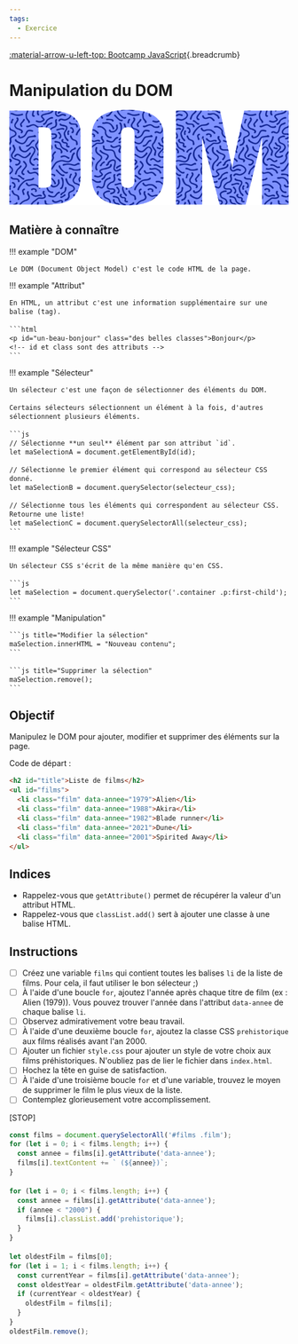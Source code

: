 ```yaml
---
tags:
  - Exercice
---
```


[:material-arrow-u-left-top: Bootcamp JavaScript](./js-bootcamp.md){.breadcrumb}

# Manipulation du DOM

![](../assets/images/dom_banner.png)

## Matière à connaître

!!! example "DOM"

    Le DOM (Document Object Model) c'est le code HTML de la page.

!!! example "Attribut"

    En HTML, un attribut c'est une information supplémentaire sur une balise (tag).

    ```html
    <p id="un-beau-bonjour" class="des belles classes">Bonjour</p>
    <!-- id et class sont des attributs -->
    ```

!!! example "Sélecteur"

    Un sélecteur c'est une façon de sélectionner des éléments du DOM.

    Certains sélecteurs sélectionnent un élément à la fois, d'autres sélectionnent plusieurs éléments.

    ```js
    // Sélectionne **un seul** élément par son attribut `id`.
    let maSelectionA = document.getElementById(id);

    // Sélectionne le premier élément qui correspond au sélecteur CSS donné.
    let maSelectionB = document.querySelector(selecteur_css);

    // Sélectionne tous les éléments qui correspondent au sélecteur CSS. Retourne une liste!
    let maSelectionC = document.querySelectorAll(selecteur_css);
    ```

!!! example "Sélecteur CSS"

    Un sélecteur CSS s'écrit de la même manière qu'en CSS.

    ```js
    let maSelection = document.querySelector('.container .p:first-child');
    ```

!!! example "Manipulation"

    ```js title="Modifier la sélection"
    maSelection.innerHTML = "Nouveau contenu";
    ```

    ```js title="Supprimer la sélection"
    maSelection.remove();
    ```

## Objectif

Manipulez le DOM pour ajouter, modifier et supprimer des éléments sur la page.

Code de départ :

```html
<h2 id="title">Liste de films</h2>
<ul id="films">
  <li class="film" data-annee="1979">Alien</li>
  <li class="film" data-annee="1988">Akira</li>
  <li class="film" data-annee="1982">Blade runner</li>
  <li class="film" data-annee="2021">Dune</li>
  <li class="film" data-annee="2001">Spirited Away</li>
</ul>
```

## Indices

* Rappelez-vous que `getAttribute()` permet de récupérer la valeur d'un attribut HTML.
* Rappelez-vous que `classList.add()` sert à ajouter une classe à une balise HTML.

## Instructions

- [ ] Créez une variable `films` qui contient toutes les balises `li` de la liste de films. Pour cela, il faut utiliser le bon sélecteur ;)
- [ ] À l'aide d'une boucle `for`, ajoutez l'année après chaque titre de film (ex : Alien (1979)). Vous pouvez trouver l'année dans l'attribut `data-annee` de chaque balise `li`.
- [ ] Observez admirativement votre beau travail.
- [ ] À l'aide d'une deuxième boucle `for`, ajoutez la classe CSS `prehistorique` aux films réalisés avant l'an 2000.
- [ ] Ajouter un fichier `style.css` pour ajouter un style de votre choix aux films préhistoriques. N'oubliez pas de lier le fichier dans `index.html`.
- [ ] Hochez la tête en guise de satisfaction.
- [ ] À l'aide d'une troisième boucle `for` et d'une variable, trouvez le moyen de supprimer le film le plus vieux de la liste.
- [ ] Contemplez glorieusement votre accomplissement.

[STOP]

```js
const films = document.querySelectorAll('#films .film');
for (let i = 0; i < films.length; i++) {
  const annee = films[i].getAttribute('data-annee');
  films[i].textContent += ` (${annee})`;
}

for (let i = 0; i < films.length; i++) {
  const annee = films[i].getAttribute('data-annee');
  if (annee < "2000") {
    films[i].classList.add('prehistorique');
  }
}

let oldestFilm = films[0];
for (let i = 1; i < films.length; i++) {
  const currentYear = films[i].getAttribute('data-annee');
  const oldestYear = oldestFilm.getAttribute('data-annee');
  if (currentYear < oldestYear) {
    oldestFilm = films[i];
  }
}
oldestFilm.remove();
```

